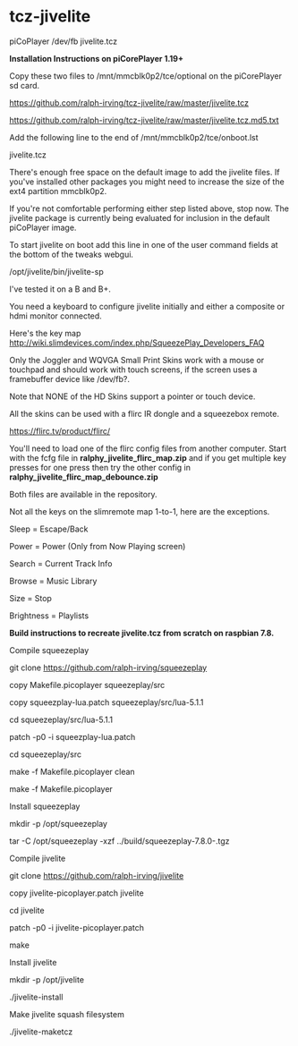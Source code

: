# tcz-jivelite
piCoPlayer /dev/fb jivelite.tcz

**Installation Instructions on piCorePlayer 1.19+**

Copy these two files to /mnt/mmcblk0p2/tce/optional on the piCorePlayer sd card.

https://github.com/ralph-irving/tcz-jivelite/raw/master/jivelite.tcz

https://github.com/ralph-irving/tcz-jivelite/raw/master/jivelite.tcz.md5.txt


Add the following line to the end of /mnt/mmcblk0p2/tce/onboot.lst

jivelite.tcz


There's enough free space on the default image to add the jivelite files.  If you've installed other packages you might need to increase the size of the ext4 partition mmcblk0p2.

If you're not comfortable performing either step listed above, stop now.  The jivelite package is currently being evaluated for inclusion in the default piCoPlayer image.


To start jivelite on boot add this line in one of the user command fields at the bottom of the tweaks webgui.

/opt/jivelite/bin/jivelite-sp


I've tested it on a B and B+.

You need a keyboard to configure jivelite initially and either a composite or hdmi monitor connected.

Here's the key map http://wiki.slimdevices.com/index.php/SqueezePlay_Developers_FAQ

Only the Joggler and WQVGA Small Print Skins work with a mouse or touchpad and should work with touch screens, if the screen uses a framebuffer device like /dev/fb?.

Note that NONE of the HD Skins support a pointer or touch device.

All the skins can be used with a flirc IR dongle and a squeezebox remote.

https://flirc.tv/product/flirc/

You'll need to load one of the flirc config files from another computer.  Start with the fcfg file in **ralphy_jivelite_flirc_map.zip** and if you get multiple key presses for one press then try the other config in **ralphy_jivelite_flirc_map_debounce.zip**

Both files are available in the repository.

Not all the keys on the slimremote map 1-to-1, here are the exceptions.

Sleep = Escape/Back

Power = Power (Only from Now Playing screen)

Search = Current Track Info

Browse = Music Library

Size = Stop

Brightness = Playlists 


**Build instructions to recreate jivelite.tcz from scratch on raspbian 7.8.**

Compile squeezeplay

git clone https://github.com/ralph-irving/squeezeplay

copy Makefile.picoplayer squeezeplay/src

copy squeezplay-lua.patch squeezeplay/src/lua-5.1.1

cd squeezeplay/src/lua-5.1.1

patch -p0 -i squeezplay-lua.patch

cd squeezeplay/src

make -f Makefile.picoplayer clean

make -f Makefile.picoplayer


Install squeezeplay

mkdir -p /opt/squeezeplay

tar -C /opt/squeezeplay -xzf ../build/squeezeplay-7.8.0-.tgz


Compile jivelite

git clone https://github.com/ralph-irving/jivelite

copy jivelite-picoplayer.patch jivelite

cd jivelite

patch -p0 -i jivelite-picoplayer.patch

make


Install jivelite

mkdir -p /opt/jivelite

./jivelite-install

Make jivelite squash filesystem

./jivelite-maketcz

